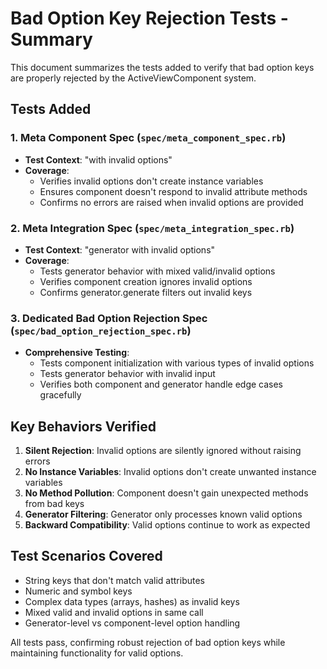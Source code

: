 # Bad Option Key Rejection Tests - Summary

This document summarizes the tests added to verify that bad option keys are properly rejected by the ActiveViewComponent system.

## Tests Added

### 1. Meta Component Spec (`spec/meta_component_spec.rb`)
- **Test Context**: "with invalid options"
- **Coverage**: 
  - Verifies invalid options don't create instance variables
  - Ensures component doesn't respond to invalid attribute methods
  - Confirms no errors are raised when invalid options are provided

### 2. Meta Integration Spec (`spec/meta_integration_spec.rb`) 
- **Test Context**: "generator with invalid options"
- **Coverage**:
  - Tests generator behavior with mixed valid/invalid options
  - Verifies component creation ignores invalid options
  - Confirms generator.generate filters out invalid keys

### 3. Dedicated Bad Option Rejection Spec (`spec/bad_option_rejection_spec.rb`)
- **Comprehensive Testing**:
  - Tests component initialization with various types of invalid options
  - Tests generator behavior with invalid input
  - Verifies both component and generator handle edge cases gracefully

## Key Behaviors Verified

1. **Silent Rejection**: Invalid options are silently ignored without raising errors
2. **No Instance Variables**: Invalid options don't create unwanted instance variables
3. **No Method Pollution**: Component doesn't gain unexpected methods from bad keys
4. **Generator Filtering**: Generator only processes known valid options
5. **Backward Compatibility**: Valid options continue to work as expected

## Test Scenarios Covered

- String keys that don't match valid attributes
- Numeric and symbol keys
- Complex data types (arrays, hashes) as invalid keys
- Mixed valid and invalid options in same call
- Generator-level vs component-level option handling

All tests pass, confirming robust rejection of bad option keys while maintaining functionality for valid options.
